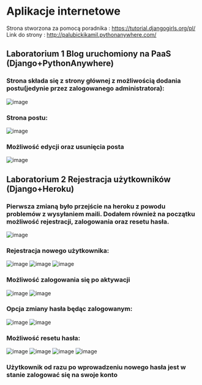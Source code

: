 # Aplikacje internetowe
Strona stworzona za pomocą poradnika :
https://tutorial.djangogirls.org/pl/
<br>
Link do strony :
http://palubickikamil.pythonanywhere.com/
<br>
## Laboratorium 1 Blog uruchomiony na PaaS (Django+PythonAnywhere)

### Strona składa się z strony głównej z możliwością dodania postu(jedynie przez zalogowanego administratora):
![image](assets/scr/1.png "Home")
### Strona postu:
![image](assets/scr/2.png "Post")
### Możliwość edycji oraz usunięcia posta
![image](assets/scr/3.png "Edit/Delete")

## Laboratorium 2 Rejestracja użytkowników (Django+Heroku)

### Pierwsza zmianą było przejście na heroku z powodu problemów z wysyłaniem maili. Dodałem również na początku możliwość rejestracji, zalogowania oraz resetu hasła.
![image](assets/scr/view.png "Home")
### Rejestracja nowego użytkownika:
![image](assets/scr/register.png "register")
![image](assets/scr/register2.png "register")
![image](assets/scr/activate.png "activate")
### Możliwość zalogowania się po aktywacji
![image](assets/scr/login.png "login")
![image](assets/scr/login2.png "login")
### Opcja zmiany hasła będąc zalogowanym:
![image](assets/scr/change_password.png "change password")
![image](assets/scr/change_password2.png "change password")
### Możliwość resetu hasła:
![image](assets/scr/resetpass.png "reset password")
![image](assets/scr/resetpass2.png "reset password")
![image](assets/scr/resetpass3.png "reset password")
![image](assets/scr/resetpass4.png "reset password")
### Użytkownik od razu po wprowadzeniu nowego hasła jest w stanie zalogować się na swoje konto